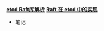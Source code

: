 **[etcd Raft库解析](https://www.codedump.info/post/20180922-etcd-raft/)**
**[Raft 在 etcd 中的实现](https://blog.betacat.io/post/raft-implementation-in-etcd/)**

* 笔记


